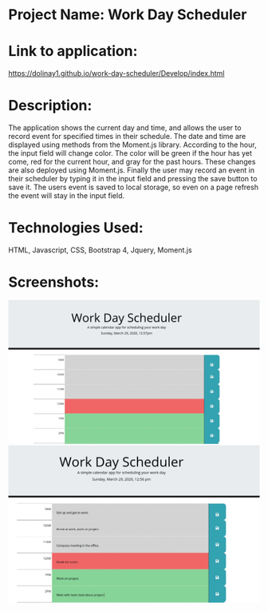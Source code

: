 # Project Name: Work Day Scheduler

# Link to application:
https://dolinay1.github.io/work-day-scheduler/Develop/index.html

# Description:
The application shows the current day and time, and allows the user to record event for specified times in their schedule. The date and time are displayed using methods from the Moment.js library. According to the hour, the input field will change color. The color will be green if the hour has yet come, red for  the current hour, and gray for the past hours. These changes are also deployed using Moment.js. Finally the user may record an event in their scheduler by typing it in the input field and pressing the save button to save it. The users event is saved to local storage, so even on a page refresh the event will stay in the input field.

# Technologies Used:
HTML, Javascript, CSS, Bootstrap 4, Jquery, Moment.js

# Screenshots:
![Screenshot 1](Assets/img/workdayscheduler1.jpg)
![Screenshot 2](Assets/img/workdayscheduler2.jpg)

